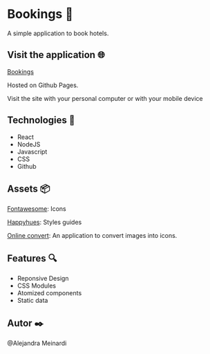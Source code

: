 # Bookings 🏨

A simple application to book hotels.

## Visit the application 🌐

[Bookings](https://alemeinardi.github.io/bookings/)

Hosted on Github Pages.

Visit the site with your personal computer or with your mobile device

## Technologies 🔧

- React
- NodeJS
- Javascript
- CSS
- Github

## Assets 📦

[Fontawesome](https://fontawesome.com/): Icons

[Happyhues](https://www.happyhues.co/): Styles guides

[Online convert](https://image.online-convert.com/convert-to-ico): An application to convert images into icons.

## Features 🔍

- Reponsive Design
- CSS Modules
- Atomized components
- Static data

## Autor ✒️
@Alejandra Meinardi

